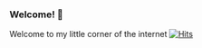 ### Welcome! 👋

Welcome to my little corner of the internet [![Hits](https://hits.seeyoufarm.com/api/count/incr/badge.svg?url=https%3A%2F%2Fgithub.com%2FRetr05041&count_bg=%23FF9900&title_bg=%23555555&icon=&icon_color=%23E7E7E7&title=Visitors&edge_flat=false)](https://hits.seeyoufarm.com)

<!--
**Retr05041/Retr05041** is a ✨ _special_ ✨ repository because its `README.md` (this file) appears on your GitHub profile.

Here are some ideas to get you started:

- 🔭 I’m currently working on ...
- 🌱 I’m currently learning ...
- 👯 I’m looking to collaborate on ...
- 🤔 I’m looking for help with ...
- 💬 Ask me about ...
- 📫 How to reach me: ...
- 😄 Pronouns: ...
- ⚡ Fun fact: ...
-->

